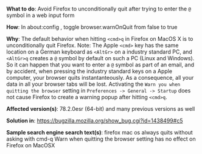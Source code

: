 **What to do**: Avoid Firefox to unconditionally quit after trying to enter the `@` symbol in a web input form 

**How**:
  In about:config , toggle browser.warnOnQuit from false to true

**Why**:
  The default behavior when hitting `<cmd>q` in Firefox on MacOS X is to unconditionally quit Firefox. Note: The Apple `<cmd>` key has
  the same location on a German keyboard as `<AltGr>` on a industry standard PC, and `<AltGr>q` creates a `@` symbol by default on such
  a PC (Linux and Windows).
  So it can happen that you want to enter a `@` symbol as part of an email, and by accident, when pressing the industry standard keys
  on a Apple computer, your browser quits instantanteously. As a consequence, all your data in all your browser tabs will be lost.
  Activating the `Warn you when quitting the browser` setting in `Preferences -> General -> Startup` does not cause Firefox to create
  a warning popup after hitting `<cmd>q`.

**Affected version(s)**:
  78.2.0esr (64-bit) and many previous versions as well

**Solution in**:
  https://bugzilla.mozilla.org/show_bug.cgi?id=1438499#c5

**Sample search engine search text(s)**:
  firefox mac os always quits without asking with cmd-q
  Warn when quitting the browser setting has no effect on Firefox on MacOSX
